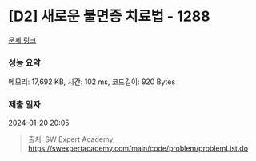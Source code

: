 # [D2] 새로운 불면증 치료법 - 1288 

[문제 링크](https://swexpertacademy.com/main/code/problem/problemDetail.do?contestProbId=AV18_yw6I9MCFAZN) 

### 성능 요약

메모리: 17,692 KB, 시간: 102 ms, 코드길이: 920 Bytes

### 제출 일자

2024-01-20 20:05



> 출처: SW Expert Academy, https://swexpertacademy.com/main/code/problem/problemList.do